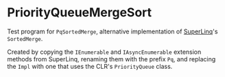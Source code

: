 # PriorityQueueMergeSort

Test program for `PqSortedMerge`, alternative implementation of [SuperLinq](https://github.com/viceroypenguin/SuperLinq)'s `SortedMerge`.

Created by copying the `IEnumerable` and `IAsyncEnumerable` extension methods from SuperLinq, renaming them with the prefix `Pq`, and replacing the `Impl` with one that uses the CLR's `PriorityQueue` class.
